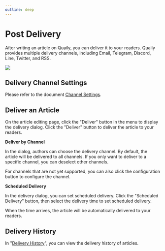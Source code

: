 ```yaml
---
outline: deep
---
```


# Post Delivery

After writing an article on Quaily, you can deliver it to your readers. Quaily provides multiple delivery channels, including Email, Telegram, Discord, Line, Twitter, and RSS.

![](https://static.quaily.com/media/1gku5k35.webp)

## Delivery Channel Settings

Please refer to the document [Channel Settings](./channel-settings).

## Deliver an Article

On the article editing page, click the "Deliver" button in the menu to display the delivery dialog. Click the "Deliver" button to deliver the article to your readers.

**Deliver by Channel**

In the dialog, authors can choose the delivery channel. By default, the article will be delivered to all channels. If you only want to deliver to a specific channel, you can deselect other channels.

For channels that are not yet supported, you can also click the configuration button to configure the channel.

**Scheduled Delivery**

In the delivery dialog, you can set scheduled delivery. Click the "Scheduled Delivery" button, then select the delivery time to set scheduled delivery.

When the time arrives, the article will be automatically delivered to your readers.

## Delivery History

In "[Delivery History](https://quaily.com/dashboard/delivery)", you can view the delivery history of articles.
